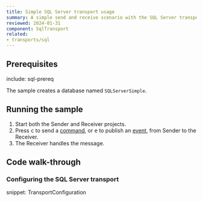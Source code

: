 ```yaml
---
title: Simple SQL Server transport usage
summary: A simple send and receive scenario with the SQL Server transport.
reviewed: 2024-01-31
component: SqlTransport
related:
- transports/sql
---
```


## Prerequisites

include: sql-prereq

The sample creates a database named `SQLServerSimple`.

## Running the sample

1. Start both the Sender and Receiver projects.
1. Press <kbd>c</kbd> to send a [command](/nservicebus/messaging/messages-events-commands.md), or <kbd>e</kbd> to publish an [event](/nservicebus/messaging/messages-events-commands.md), from Sender to the Receiver.
1. The Receiver handles the message.

## Code walk-through

### Configuring the SQL Server transport

snippet: TransportConfiguration
